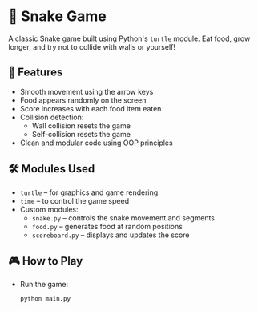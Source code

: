 # 🐍 Snake Game

A classic Snake game built using Python's `turtle` module. Eat food, grow longer, and try not to collide with walls or yourself!

## 🚀 Features

- Smooth movement using the arrow keys
- Food appears randomly on the screen
- Score increases with each food item eaten
- Collision detection:
  - Wall collision resets the game
  - Self-collision resets the game
- Clean and modular code using OOP principles

## 🛠️ Modules Used

- `turtle` – for graphics and game rendering
- `time` – to control the game speed
- Custom modules:
  - `snake.py` – controls the snake movement and segments
  - `food.py` – generates food at random positions
  - `scoreboard.py` – displays and updates the score

## 🎮 How to Play

- Run the game:  
  ```bash
  python main.py
